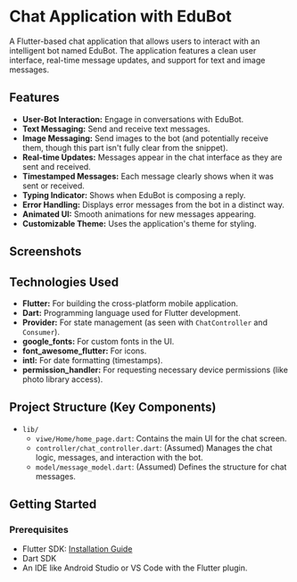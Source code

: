 # Chat Application with EduBot

A Flutter-based chat application that allows users to interact with an intelligent bot named EduBot. The application features a clean user interface, real-time message updates, and support for text and image messages.

## Features

*   **User-Bot Interaction:** Engage in conversations with EduBot.
*   **Text Messaging:** Send and receive text messages.
*   **Image Messaging:** Send images to the bot (and potentially receive them, though this part isn't fully clear from the snippet).
*   **Real-time Updates:** Messages appear in the chat interface as they are sent and received.
*   **Timestamped Messages:** Each message clearly shows when it was sent or received.
*   **Typing Indicator:** Shows when EduBot is composing a reply.
*   **Error Handling:** Displays error messages from the bot in a distinct way.
*   **Animated UI:** Smooth animations for new messages appearing.
*   **Customizable Theme:** Uses the application's theme for styling.

## Screenshots


<!-- Example:
<img src="lib/screenshot/Screenshot_20250825_130806.png" width="200" alt="Chat Interface">
-->

## Technologies Used

*   **Flutter:** For building the cross-platform mobile application.
*   **Dart:** Programming language used for Flutter development.
*   **Provider:** For state management (as seen with `ChatController` and `Consumer`).
*   **google_fonts:** For custom fonts in the UI.
*   **font_awesome_flutter:** For icons.
*   **intl:** For date formatting (timestamps).
*   **permission_handler:** For requesting necessary device permissions (like photo library access).
    <!-- Add any other significant packages or backend technologies you are using, e.g., Firebase, a specific AI API for EduBot, etc. -->

## Project Structure (Key Components)

*   `lib/`
    *   `viwe/Home/home_page.dart`: Contains the main UI for the chat screen.
    *   `controller/chat_controller.dart`: (Assumed) Manages the chat logic, messages, and interaction with the bot.
    *   `model/message_model.dart`: (Assumed) Defines the structure for chat messages.
        <!-- Add other important directories or files -->

## Getting Started

### Prerequisites

*   Flutter SDK: [Installation Guide](https://flutter.dev/docs/get-started/install)
*   Dart SDK
*   An IDE like Android Studio or VS Code with the Flutter plugin.
    <!-- List any other prerequisites, like API keys if your bot needs them -->


    
